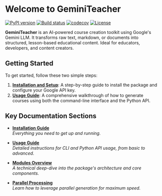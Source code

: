 # Welcome to GeminiTeacher

[![PyPI version](https://badge.fury.io/py/geminiteacher.svg)](https://badge.fury.io/py/geminiteacher)
[![Build status](https://img.shields.io/github/actions/workflow/status/supersheepbear/GeminiTeacher/main.yml?branch=main)](https://github.com/supersheepbear/GeminiTeacher/actions/workflows/main.yml?query=branch%3Amain)
[![codecov](https://codecov.io/gh/supersheepbear/GeminiTeacher/branch/main/graph/badge.svg)](https://codecov.io/gh/supersheepbear/GeminiTeacher)
[![License](https://img.shields.io/github/license/supersheepbear/GeminiTeacher)](https://img.shields.io/github/license/supersheepbear/GeminiTeacher)

**GeminiTeacher** is an AI-powered course creation toolkit using Google's Gemini LLM. It transforms raw text, markdown, or documents into structured, lesson-based educational content. Ideal for educators, developers, and content creators.

## Getting Started

To get started, follow these two simple steps:

1.  **[Installation and Setup](installation.md)**: A step-by-step guide to install the package and configure your Google API key.
2.  **[Usage Guide](usage.md)**: A comprehensive walkthrough of how to generate courses using both the command-line interface and the Python API.

## Key Documentation Sections

- **[Installation Guide](installation.md)**  
  *Everything you need to get up and running.*

- **[Usage Guide](usage.md)**  
  *Detailed instructions for CLI and Python API usage, from basic to advanced.*

- **[Modules Overview](modules.md)**  
  *A technical deep-dive into the package's architecture and core components.*

- **[Parallel Processing](parallel.md)**  
  *Learn how to leverage parallel generation for maximum speed.*
